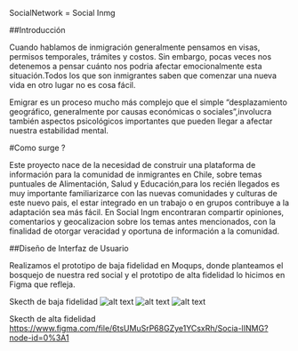 SocialNetwork = Social Inmg

##Introducción

Cuando hablamos de inmigración generalmente pensamos en visas, permisos temporales, trámites y costos. Sin embargo, pocas veces nos detenemos a pensar cuánto nos podria afectar emocionalmente esta situación.Todos los que son inmigrantes saben que comenzar una nueva vida en otro lugar no es cosa fácil. 

Emigrar es un proceso mucho más complejo que el simple “desplazamiento geográfico, generalmente por causas económicas o sociales”,involucra también aspectos psicológicos importantes que pueden llegar a afectar nuestra estabilidad mental.

#Como surge ?

Este proyecto nace de la  necesidad de construir una plataforma de información para la comunidad de inmigrantes en Chile, sobre temas puntuales de Alimentación, Salud y Educación,para los recién llegados es muy importante familiarizarce con las nuevas comunidades y culturas de este nuevo pais, el estar integrado en un trabajo o en grupos contribuye a la adaptación sea más fácil. En Social Ingm encontraran compartir opiniones, comentarios y geocalizacion sobre los temas antes mencionados, con la finalidad de otorgar veracidad y oportuna de información a la comunidad. 

##Diseño de Interfaz de Usuario

Realizamos el prototipo de baja fidelidad en Moqups, donde planteamos el bosquejo de nuestra red social y el prototipo de alta fidelidad lo hicimos en Figma  que refleja.

Skecth de baja fidelidad
![alt text](../public/imagenes/1.png)
![alt text](../public/imagenes/2.png)
![alt text](../public/imagenes/3.png)

Skecth de alta fidelidad 
https://www.figma.com/file/6tsUMuSrP68GZye1YCsxRh/Socia-lINMG?node-id=0%3A1




